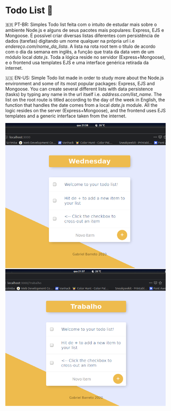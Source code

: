 # Todo List 📝

🇧🇷 PT-BR: Simples Todo list feita com o intuito de estudar mais sobre o ambiente Node.js e alguns de seus pacotes mais populares: Express, EJS e Mongoose. É possível criar diversas listas diferentes com persistência de dados (tarefas) digitando um nome qualquer na própria url i.e *endereço.com/nome_da_lista*. A lista na rota root tem o título de acordo com o dia da semana em inglês, a função que trata da data vem de um módulo local *date.js*. Toda a lógica reside no servidor (Express+Mongoose), e o frontend usa templates EJS e uma interface genérica retirada da internet.

🇺🇸 EN-US: Simple Todo list made in order to study more about the Node.js environment and some of its most popular packages: Express, EJS and Mongoose. You can create several different lists with data persistence (tasks) by typing any name in the url itself i.e. *address.com/list_name*. The list on the root route is titled according to the day of the week in English, the function that handles the date comes from a local *date.js* module. All the logic resides on the server (Express+Mongoose), and the frontend uses EJS templates and a generic interface taken from the internet.


![screenshot1](screenshots/1.png)
![screenshot2](screenshots/2.png)
